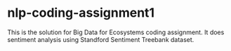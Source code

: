 # nlp-coding-assignment1
This is the solution for Big Data for Ecosystems coding assignment. It does sentiment analysis using Standford Sentiment Treebank dataset.
